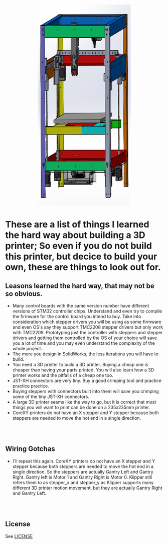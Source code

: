 <p align="center">
<img src="../Screenshots/My100Assembly.png" width="295" height="640">
</p>


# These are a list of things I learned the hard way about building a 3D printer; So even if you do not build this printer, but decice to build your own, these are things to look out for.

## Leasons learned the hard way, that may not be so obvious.
<UL>
<LI> Many control boards with the same version number have different versions of STM32 controller chips. Understand and even try to compile the firmware for the control board you intend to buy. Take into consideration which stepper drivers you will be using as some firmware and even OS's say they support TMC2208 stepper drivers but only work with TMC2209. Prototyping just the controller with steppers and stepper drivers and getting them controlled by the OS of your choice will save you a lot of time and you may even understand the complexity of the whole project..
<LI> The more you design in SolidWorks, the less iterations you will have to build.
<LI> You need a 3D printer to build a 3D printer. Buying a cheap one is cheaper than having your parts printed. You will also learn how a 3D printer works and the pitfalls of a cheap one too.
<LI> JST-XH connectors are very tiny. Buy a good crimping tool and practice practice practice.
<LI> Buying steppers with connectors built into them will save you crimping some of the tiny JST-XH connectors.
<LI> A large 3D printer seems like the way to go, but it is correct that most things you will want to print can be done on a 235x235mm printer.
<LI> CoreXY printers do not have an X stepper and Y stepper because both steppers are needed to move the hot end in a single direction.
</UL>

<BR><BR>
## Wiring Gotchas
<UL>
<LI> I'll repeat this again. CoreXY printers do not have an X stepper and Y stepper because both steppers are needed to move the hot end in a single direction. So the steppers are actually Gantry Left and Gantry Right. Gantry left is Motor 1 and Gantry Right is Motor 0. Klipper still refers them to as stepper_x and stepper_y as Klipper supports many different 3D printer motion movement, but they are actually Gantry Right and Gantry Left.
</UL>

<BR><BR>
## License
See [LICENSE](../LICENSE)
